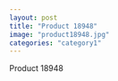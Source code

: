 ```yaml
---
layout: post
title: "Product 18948"
image: "product18948.jpg"
categories: "category1"
---
```

Product 18948
